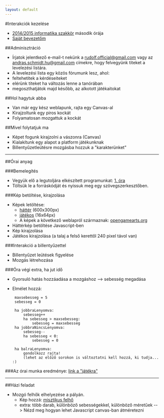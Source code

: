 ```yaml
---
layout: default
---
```

#Interakciók kezelése

 - [2014/2015 informatika szakkör][szakkor_honlap] második órája
 - [Saját bevezetőm][bevezeto]

[szakkor_honlap]: http://rizsi.github.io/szakkor2014/index.html
[bevezeto]: http://rizsi.github.io/szakkor2014/orak/hr-02/bevezeto.html

##Adminisztráció

 - Írjatok jelentkező e-mail-t nekünk a [rudolf.official@gmail.com](mailto:rudolf.official@gmail.com) vagy az [andras.schmidt.hu@gmail.com](mailto:andras.schmidt.hu@gmail.com) címekre, hogy felvegyünk titeket a levelezési listára.
 - A levelezési lista egy közös fórumunk lesz, ahol:
  - feltehetitek a kérdéseiteket
  - elérünk titeket ha változás lenne a tanórában
  - megoszthatjátok majd később, az alkotott játékaitokat

##Hol hagytuk abba

 - Van már egy kész weblapunk, rajta egy Canvas-al
 - Kirajzoltunk egy piros kockát
 - Folyamatosan mozgattuk a kockát

##Mivel folytatjuk ma

 - Képet fogunk kirajzolni a vászonra (Canvas)
 - Kialakítunk egy alapot a platform játékunknak
 - Billentyűzetleütésre mozgásba hozzuk a "karakterünket"

---------------------------

##Órai anyag

###Bemelegítés

 - Vegyük elő a legutoljára elkészített programunkat: [1. óra](http://rizsi.github.io/szakkor2014/orak/sa-01/program.html)
 - Töltsük le a forráskódját és nyissuk meg egy szövegszerkesztőben.

###Kép betöltése, kirajzolása

 - Képek letöltése:
   - [háttér]( http://rizsi.github.io/szakkor2014/orak/hr-02/background.png) (600x300px)
   - [játékos]( http://rizsi.github.io/szakkor2014/orak/hr-02/stickman.png) (16x64px)
   - A képek a következő weblapról származnak: [opengamearts.org](http://opengameart.org/content/glitch-ilmenskie-undergroundcave-terrain-svg)
 - Háttérkép betöltése Javascript-ben
 - Kép kirajzolása
 - Játékos kirajzolása (a talaj a felső kerettől 240 pixel távol van)
 
###Interakció a billentyűzettel
 
 - Billentyűzet leütések figyelése
 - Mozgás létrehozása
 
###Óra végi extra, ha jut idő

 - Gyorsuló hatás hozzáadása a mozgáshoz --> sebesség megadása
 - Elmélet hozzá:


        maxsebesseg = 5 
        sebesseg = 0 
         
        ha jobbraLenyomva: 
            sebesseg++ 
            ha sebesseg > maxsebesseg: 
                sebesseg = maxsebesseg 
        ha jobbraNincsLenyomva: 
            sebesseg-- 
            ha sebesseg < 0: 
                sebesseg = 0 
         
        ha balraLenyomva: 
            gondolkozz rajta! 
            (lehet az előző sorokon is változtatni kell hozzá, ki tudja... :)

###Az órai munka eredménye:
[link a "játékra"](http://rizsi.github.io/szakkor2014/orak/hr-02/game.html)

<canvas id="mycanvas" width='600' height ='300'></canvas>
<script src="script.js"></script>


-------------------------------

##Házi feladat

 - Mozgó felhők elhelyezése a pályán.
   - Kép hozzá: [misztikus felhő](http://rizsi.github.io/szakkor2014/orak/hr-02/mistic_cloud.png)
   - extra: több darab, különböző sebességekkel, különböző méretűek --> Nézd meg hogyan lehet Javascript canvas-ban átméretezni
